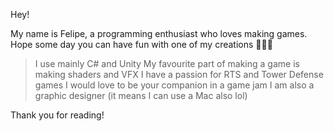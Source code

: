 Hey!

My name is Felipe, a programming enthusiast who loves making games. Hope some day you can have fun with one of my creations 👾👾👾

> I use mainly C# and Unity
> My favourite part of making a game is making shaders and VFX
> I have a passion for RTS and Tower Defense games
> I would love to be your companion in a game jam
> I am also a graphic designer (it means I can use a Mac also lol)

Thank you for reading!
